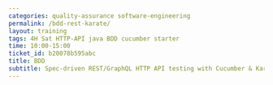 ```yaml
---
categories: quality-assurance software-engineering
permalink: /bdd-rest-karate/
layout: training
tags: 4H Sat HTTP-API java BDD cucumber starter
time: 10:00-15:00
ticket_id: b20078b595abc
title: BDD
subtitle: Spec-driven REST/GraphQL HTTP API testing with Cucumber & Karate
---
```

